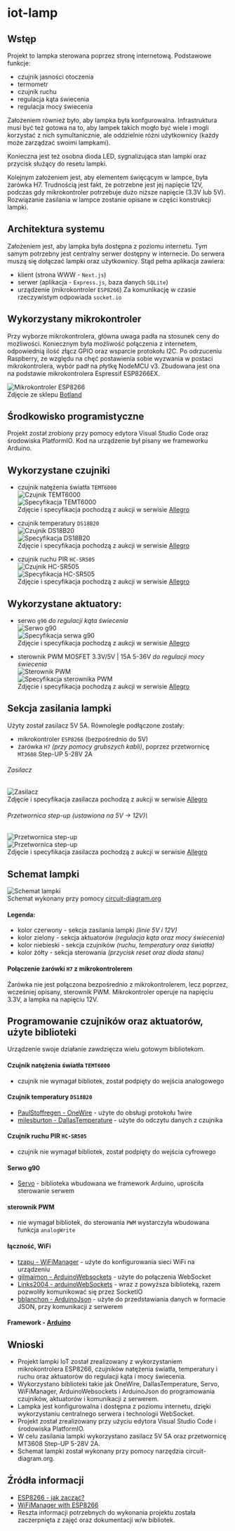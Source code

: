 # iot-lamp

## Wstęp
Projekt to lampka sterowana poprzez stronę internetową. Podstawowe funkcje:
- czujnik jasności otoczenia
- termometr
- czujnik ruchu
- regulacja kąta świecenia
- regulacja mocy świecenia

Założeniem również było, aby lampka była konfgurowalna. Infrastruktura musi być też gotowa na to, aby lampek takich mogło być wiele i mogli korzystać z nich symultanicznie, ale oddzielnie różni użytkownicy (każdy może zarządzać swoimi lampkami).

Konieczna jest też osobna dioda LED, sygnalizująca stan lampki oraz przycisk służący do resetu lampki.

Kolejnym założeniem jest, aby elementem święcącym w lampce, była żarówka H7. Trudnością jest fakt, że potrzebne jest jej napięcie 12V, podczas gdy mikrokontroler potrzebuje dużo niższe napięcie (3.3V lub 5V). Rozwiązanie zasilania w lampce zostanie opisane w części konstrukcji lampki.

## Architektura systemu
Założeniem jest, aby lampka była dostępna z poziomu internetu. Tym samym potrzebny jest centralny serwer dostępny w internecie. Do serwera muszą się dołączać lampki oraz użytkownicy. Stąd pełna aplikacja zawiera:
- klient (strona WWW - `Next.js`)
- serwer (aplikacja - `Express.js`, baza danych `SQLite`)
- urządzenie (mikrokontroler `ESP8266`)
Za komunikację w czasie rzeczywistym odpowiada `socket.io`

## Wykorzystany mikrokontroler
Przy wyborze mikrokontrolera, główna uwaga padła na stosunek ceny do możliwości. Koniecznym była możliwość połączenia z internetem, odpowiednią ilość złącz GPIO oraz wsparcie protokołu I2C. Po odrzuceniu Raspberry, ze względu na chęć postawienia sobie wyzwania w postaci mikrokontrolera, wybór padł na płytkę NodeMCU v3. Zbudowana jest ona na podstawie mikrokontrolera Espressif ESP8266EX.

![Mikrokontroler ESP8266](https://botland.com.pl/img/art/inne/08241_8.jpg)\
Zdjęcie ze sklepu [Botland](https://botland.com.pl)

## Środkowisko programistyczne
Projekt został zrobiony przy pomocy edytora Visual Studio Code oraz środowiska PlatformIO.
Kod na urządzenie był pisany we frameworku Arduino. 

## Wykorzystane czujniki
- czujnik natężenia światła `TEMT6000`\
![Czujnik TEMT6000](https://github.com/azizko1337/iot-lamp/blob/main/docs/images/temt6000.png?raw=true)\
![Specyfikacja TEMT6000](https://github.com/azizko1337/iot-lamp/blob/main/docs/images/temt6000spec.png?raw=true)\
Zdjęcie i specyfikacja pochodzą z aukcji w serwisie [Allegro](https://allegro.pl)

- czujnik temperatury `DS18B20`\
![Czujnik DS18B20](https://github.com/azizko1337/iot-lamp/blob/main/docs/images/ds18b20.png?raw=true)\
![Specyfikacja DS18B20](https://github.com/azizko1337/iot-lamp/blob/main/docs/images/ds18b20spec.png?raw=true)\
Zdjęcie i specyfikacja pochodzą z aukcji w serwisie [Allegro](https://allegro.pl)

- czujnik ruchu PIR `HC-SR505`\
![Czujnik HC-SR505](https://github.com/azizko1337/iot-lamp/blob/main/docs/images/hcsr505.png?raw=true)\
![Specyfikacja HC-SR505](https://github.com/azizko1337/iot-lamp/blob/main/docs/images/hcsr505spec.png?raw=true)\
Zdjęcie i specyfikacja pochodzą z aukcji w serwisie [Allegro](https://allegro.pl)

## Wykorzystane aktuatory:
- serwo `g90` *do regulacji kąta świecenia*\
![Serwo g90](https://github.com/azizko1337/iot-lamp/blob/main/docs/images/servog90.png?raw=true)\
![Specyfikacja serwa g90](https://github.com/azizko1337/iot-lamp/blob/main/docs/images/servog90spec.png?raw=true)\
Zdjęcie i specyfikacja pochodzą z aukcji w serwisie [Allegro](https://allegro.pl)

- sterownik PWM MOSFET 3.3V/5V | 15A 5-36V *do regulacji mocy świecenia*\
![Sterownik PWM](https://github.com/azizko1337/iot-lamp/blob/main/docs/images/pwm.png?raw=true)\
![Specyfikacja sterownika PWM](https://github.com/azizko1337/iot-lamp/blob/main/docs/images/pwmspec.png?raw=true)\
Zdjęcie i specyfikacja pochodzą z aukcji w serwisie [Allegro](https://allegro.pl)

## Sekcja zasilania lampki
Użyty został zasilacz 5V 5A. Równolegle podłączone zostały:
- mikrokontroler `ESP8266` (bezpośrednio do 5V)
- żarówka `H7` *(przy pomocy grubszych kabli)*, poprzez przetwornicę `MT3608` Step-UP 5-28V 2A

###### Zasilacz
![Zasilacz](https://github.com/azizko1337/iot-lamp/blob/main/docs/images/powersupply.png?raw=true)\
Zdjęcie i specyfikacja zasilacza pochodzą z aukcji w serwisie [Allegro](https://allegro.pl)

###### Przetwornica step-up (ustawiona na 5V -> 12V)\
![Przetwornica step-up](https://github.com/azizko1337/iot-lamp/blob/main/docs/images/stepup.png?raw=true)\
![Przetwornica step-up](https://github.com/azizko1337/iot-lamp/blob/main/docs/images/stepupspec.png?raw=true)\
Zdjęcie i specyfikacja zasilacza pochodzą z aukcji w serwisie [Allegro](https://allegro.pl)

## Schemat lampki
![Schemat lampki](https://github.com/azizko1337/iot-lamp/blob/main/docs/images/circuit-colored.png?raw=true)\
Schemat wykonany przy pomocy [circuit-diagram.org](https://www.circuit-diagram.org/)

#### Legenda:
- kolor czerwony - sekcja zasilania lampki *(linie 5V i 12V)*
- kolor zielony - sekcja aktuatorów *(regulacja kąta oraz mocy świecenia)*
- kolor niebieski - sekcja czujników *(ruchu, temperatury oraz światła)*
- kolor żółty - sekcja sterowania *(przycisk reset oraz dioda stanu)*

#### Połączenie żarówki `H7` z mikrokontrolerem
Żarówka nie jest połączona bezpośrednio z mikrokontrolerem, lecz poprzez, wcześniej opisany, sterownik PWM. Mikrokontroler operuje na napięciu 3.3V, a lampka na napięciu 12V.

## Programowanie czujników oraz aktuatorów, użyte biblioteki
Urządzenie swoje działanie zawdzięcza wielu gotowym bibliotekom.

#### Czujnik natężenia światła `TEMT6000`
- czujnik nie wymagał bibliotek, został podpięty do wejścia analogowego

#### Czujnik temperatury `DS18B20`
- [PaulStoffregen - OneWire](https://github.com/PaulStoffregen/OneWire) - użyte do obsługi protokołu 1wire
- [milesburton - DallasTemperature](https://github.com/milesburton/Arduino-Temperature-Control-Library) - użyte do odczytu danych z czujnika

#### Czujnik ruchu PIR `HC-SR505`
- czujnik nie wymagał bibliotek, został podpięty do wejścia cyfrowego

#### Serwo g90
- [Servo](https://www.arduino.cc/reference/en/libraries/servo/) - biblioteka wbudowana we framework Arduino, uprościła sterowanie serwem

#### sterownik PWM
- nie wymagał bibliotek, do sterowania `PWM` wystarczyła wbudowana funkcja `analogWrite` 

#### łączność, WiFi
- [tzapu - WiFiManager](https://github.com/tzapu/WiFiManager) - użyte do konfigurowania sieci WiFi na urządzeniu
- [gilmaimon - ArduinoWebsockets](https://github.com/gilmaimon/ArduinoWebsockets) - użyte do połączenia WebSocket 
- [Links2004 - arduinoWebSockets](https://github.com/Links2004/arduinoWebSockets) - wraz z powyższa biblioteką, razem pozwoliły komunikować się przez SocketIO
- [bblanchon - ArduinoJson](https://github.com/bblanchon/ArduinoJson) - użyte do przedstawiania danych w formacie JSON, przy komunikacji z serwerem

#### Framework - [Arduino](https://docs.platformio.org/en/stable/frameworks/arduino.html)

## Wnioski
- Projekt lampki IoT został zrealizowany z wykorzystaniem mikrokontrolera ESP8266, czujników natężenia światła, temperatury i ruchu oraz aktuatorów do regulacji kąta i mocy świecenia.
- Wykorzystano biblioteki takie jak OneWire, DallasTemperature, Servo, WiFiManager, ArduinoWebsockets i ArduinoJson do programowania czujników, aktuatorów i komunikacji z serwerem.
- Lampka jest konfigurowalna i dostępna z poziomu internetu, dzięki wykorzystaniu centralnego serwera i technologii WebSocket.
- Projekt został zrealizowany przy użyciu edytora Visual Studio Code i środowiska PlatformIO.
- W celu zasilania lampki wykorzystano zasilacz 5V 5A oraz przetwornicę MT3608 Step-UP 5-28V 2A.
- Schemat lampki został wykonany przy pomocy narzędzia circuit-diagram.org.

## Źródła informacji
- [ESP8266 - jak zacząć?](https://forbot.pl/blog/leksykon/esp8266)
- [WiFiManager with ESP8266](https://randomnerdtutorials.com/wifimanager-with-esp8266-autoconnect-custom-parameter-and-manage-your-ssid-and-password/)
- Reszta informacji potrzebnych do wykonania projektu została zaczerpnięta z zajęć oraz dokumentacji w/w bibliotek.